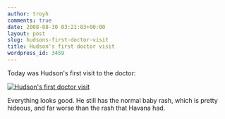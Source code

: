 ```yaml
---
author: troyh
comments: true
date: 2008-08-30 03:21:03+00:00
layout: post
slug: hudsons-first-doctor-visit
title: Hudson's first doctor visit
wordpress_id: 3459
---
```


Today was Hudson's first visit to the doctor:

[![Hudson's first doctor visit](http://farm4.static.flickr.com/3112/2811291535_6228c4f672.jpg)](http://www.flickr.com/photos/troyh/2811291535/)

Everything looks good. He still has the normal baby rash, which is pretty hideous, and far worse than the rash that Havana had.
